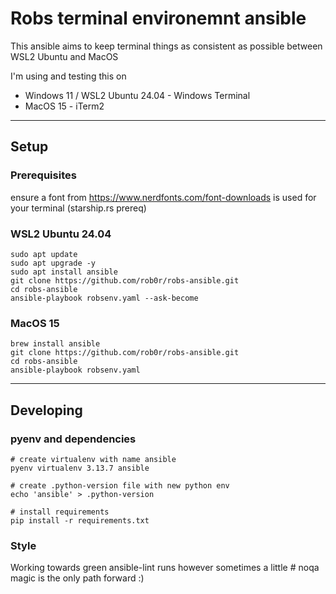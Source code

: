 # Robs terminal environemnt ansible

This ansible aims to keep terminal things as consistent as possible between WSL2 Ubuntu and MacOS

I'm using and testing this on

 - Windows 11 / WSL2 Ubuntu 24.04 - Windows Terminal
 - MacOS 15 - iTerm2

----------
## Setup

### Prerequisites
ensure a font from https://www.nerdfonts.com/font-downloads is used for your terminal (starship.rs prereq)

### WSL2 Ubuntu 24.04
    sudo apt update
    sudo apt upgrade -y
    sudo apt install ansible
    git clone https://github.com/rob0r/robs-ansible.git
    cd robs-ansible
    ansible-playbook robsenv.yaml --ask-become

### MacOS 15
    brew install ansible
    git clone https://github.com/rob0r/robs-ansible.git
    cd robs-ansible
    ansible-playbook robsenv.yaml

----------
## Developing

### pyenv and dependencies
    # create virtualenv with name ansible
    pyenv virtualenv 3.13.7 ansible

    # create .python-version file with new python env
    echo 'ansible' > .python-version

    # install requirements
    pip install -r requirements.txt

### Style
Working towards green ansible-lint runs however sometimes a little # noqa magic is the only path forward :)
